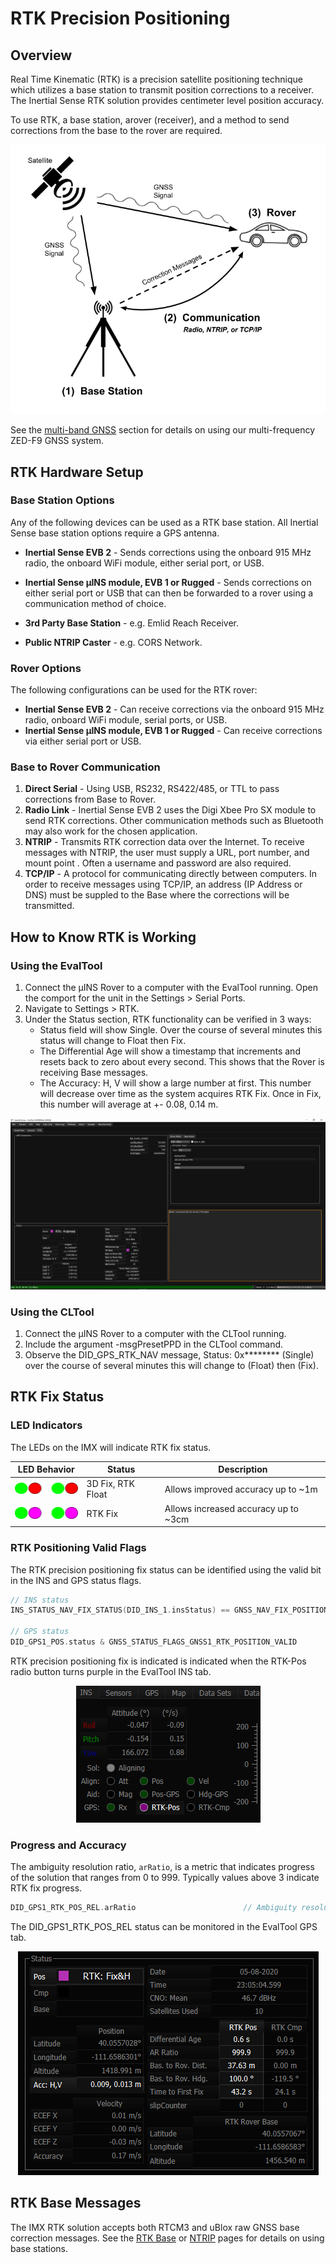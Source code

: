 # RTK Precision Positioning

## Overview

Real Time Kinematic (RTK) is a precision satellite positioning technique which utilizes a base station to transmit position corrections to a receiver. The Inertial Sense RTK solution provides centimeter level position accuracy.

To use RTK, a base station, arover (receiver), and a method to send corrections from the base to the rover are required.

![](images/RTKDiagram.png)

See the [multi-band GNSS](../multi_band_gnss/#evb-2-to-zed-f9p-interface) section for details on using our multi-frequency ZED-F9 GNSS system.


## **RTK Hardware Setup**

### **Base Station Options**

Any of the following devices can be used as a RTK base station. All Inertial Sense base station options require a GPS antenna.

- **Inertial Sense EVB 2** - Sends corrections using the onboard 915 MHz radio, the onboard WiFi module, either serial port, or USB.

<!-- (access point mode or over an existing network/hotspot). -->
<!-- (up to several km line-of-sight) -->

- **Inertial Sense µINS module, EVB 1 or Rugged** - Sends corrections on either serial port or USB that can then be forwarded to a rover using a communication method of choice.

- **3rd Party Base Station** - e.g. Emlid Reach Receiver.  

- **Public NTRIP Caster** - e.g. CORS Network.  

### Rover Options

The following configurations can be used for the RTK rover:

- **Inertial Sense EVB 2** - Can receive corrections via the onboard 915 MHz radio, onboard WiFi module, serial ports, or USB.
- **Inertial Sense µINS module, EVB 1 or Rugged** - Can receive corrections via either serial port or USB.

### Base to Rover Communication

1. **Direct Serial** - Using USB, RS232, RS422/485, or TTL to pass corrections from Base to Rover.
2. **Radio Link** - Inertial Sense EVB 2 uses the Digi Xbee Pro SX module to send RTK corrections. Other communication methods such as Bluetooth may also work for the chosen application.
3. **NTRIP** - Transmits RTK correction data over the Internet. To receive messages with NTRIP, the user must supply a URL, port number, and mount point . Often a username and password are also required.
4. **TCP/IP** - A protocol for communicating directly between computers. In order to receive messages using TCP/IP, an address (IP Address or DNS) must be suppled to the Base where the corrections will be transmitted.

## **How to Know RTK is Working**

### **Using the EvalTool**

1. Connect the µINS Rover to a computer with the EvalTool running. Open the comport for the unit in the Settings > Serial Ports.
2. Navigate to Settings > RTK.
3. Under the Status section, RTK functionality can be verified in 3 ways:
   - Status field will show Single. Over the course of several minutes this status will change to Float then Fix.
   - The Differential Age will show a timestamp that increments and resets back to zero about every second. This shows that the Rover is receiving Base messages.
   - The Accuracy: H, V will show a large number at first. This number will decrease over time as the system acquires RTK Fix. Once in Fix, this number will average at +- 0.08, 0.14 m.

![EvalTool RTK](images/how_to_know_rtk_is_working.png)

### **Using the CLTool**

1. Connect the µINS Rover to a computer with the CLTool running.
2. Include the argument -msgPresetPPD in the CLTool command.
3. Observe the DID_GPS_RTK_NAV message, Status: 0x******** (Single) over the course of several minutes this will change to (Float) then (Fix).

## RTK Fix Status

### **LED Indicators**

The LEDs on the IMX will indicate RTK fix status. 

| LED Behavior                       | Status            | Description                          |
| ---------------------------------- | ----------------- | ------------------------------------ |
| ![RTK_Float](images/RTK_Float.png) | 3D Fix, RTK Float | Allows improved accuracy up to ~1m   |
| ![RTK_Fix](images/RTK_Fix.png)     | RTK Fix           | Allows increased accuracy up to ~3cm |

### RTK Positioning Valid Flags

The RTK precision positioning fix status can be identified using the valid bit in the INS and GPS status flags.

```c++
// INS status
INS_STATUS_NAV_FIX_STATUS(DID_INS_1.insStatus) == GNSS_NAV_FIX_POSITIONING_RTK_FIX

// GPS status
DID_GPS1_POS.status & GNSS_STATUS_FLAGS_GNSS1_RTK_POSITION_VALID
```

RTK precision positioning fix is indicated is indicated when the RTK-Pos radio button turns purple in the EvalTool INS tab.

<center>

![RTK fix in EvalTool](images/rtk_position_fix.png)

</center>

### Progress and Accuracy

The ambiguity resolution ratio, `arRatio`, is a metric that indicates progress of the solution that ranges from 0 to 999.  Typically values above 3 indicate RTK fix progress.   

```c++
DID_GPS1_RTK_POS_REL.arRatio						// Ambiguity resolution ratio
```

The DID_GPS1_RTK_POS_REL status can be monitored in the EvalTool GPS tab.

<center>

![RTK status in EvalTool](images/rtk_position_status.png)

</center>

## RTK Base Messages

The IMX RTK solution accepts both RTCM3 and uBlox raw GNSS base correction messages.  See the [RTK Base](../rtk_base) or [NTRIP](../rtk_ntrip) pages for details on using base stations.

